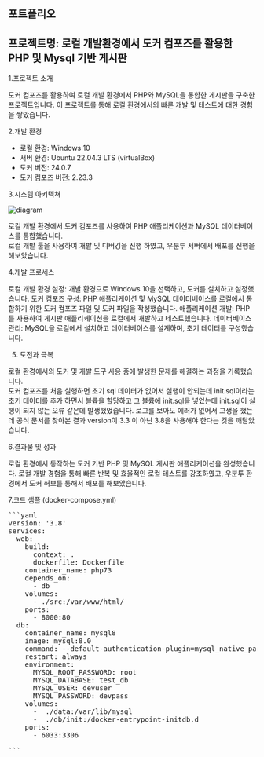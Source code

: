 포트폴리오
---

프로젝트명: 로컬 개발환경에서 도커 컴포즈를 활용한 PHP 및 Mysql 기반 게시판<br>
---
1.프로젝트 소개

도커 컴포즈를 활용하여 로컬 개발 환경에서 PHP와 MySQL을 통합한 게시판을 구축한 프로젝트입니다. 이 프로젝트를 통해 로컬 환경에서의 빠른 개발 및 테스트에 대한 경험을 쌓았습니다.

2.개발 환경

- 로컬 환경: Windows 10<br>
- 서버 환경: Ubuntu 22.04.3 LTS (virtualBox)<br>
- 도커 버전: 24.0.7<br>
- 도커 컴포즈 버전: 2.23.3<br>

3.시스템 아키텍쳐

![diagram](https://github.com/lkimasu/docker_compose/assets/43263676/b37031a8-8d84-494b-80d0-fb41bc6ba2d1)<br>


로컬 개발 환경에서 도커 컴포즈를 사용하여 PHP 애플리케이션과 MySQL 데이터베이스를 통합했습니다.<br> 로컬 개발 툴을 사용하여 개발 및 디버깅을 진행 하였고, 우분투 서버에서 배포를 진행을 해보았습니다.<br>

4.개발 프로세스

로컬 개발 환경 설정: 개발 환경으로 Windows 10을 선택하고, 도커를 설치하고 설정했습니다.
도커 컴포즈 구성: PHP 애플리케이션 및 MySQL 데이터베이스를 로컬에서 통합하기 위한 도커 컴포즈 파일 및 도커 파일을 작성했습니다.
애플리케이션 개발: PHP를 사용하여 게시판 애플리케이션을 로컬에서 개발하고 테스트했습니다.
데이터베이스 관리: MySQL을 로컬에서 설치하고 데이터베이스를 설계하며, 초기 데이터를 구성했습니다.

5. 도전과 극복

로컬 환경에서의 도커 및 개발 도구 사용 중에 발생한 문제를 해결하는 과정을 기록했습니다. <br>
도커 컴포즈를 처음 실행하면 초기 sql 데이터가 없어서 실행이 안되는데 init.sql이라는 초기 데이터를 추가 하면서 볼륨을 할당하고 그 볼륨에 init.sql을 넣었는데 init.sql이 실행이 되지 않는 오류 같은데 발생했었습니다.
로그를 보아도 에러가 없어서 고생을 했는데 공식 문서를 찾아본 결과 version이 3.3 이 아닌 3.8을 사용해야 한다는 것을 깨달았습니다.

6.결과물 및 성과

로컬 환경에서 동작하는 도커 기반 PHP 및 MySQL 게시판 애플리케이션을 완성했습니다. 로컬 개발 경험을 통해 빠른 반복 및 효율적인 로컬 테스트를 강조하였고, 우분투 환경에서 도커 허브를 통해서 배포를 해보았습니다.

7.코드 샘플 (docker-compose.yml)
<pre>
```yaml
version: '3.8'
services:
  web:
    build:
      context: .
      dockerfile: Dockerfile
    container_name: php73
    depends_on:
      - db
    volumes:
      - ./src:/var/www/html/
    ports:
      - 8000:80
  db:
    container_name: mysql8
    image: mysql:8.0
    command: --default-authentication-plugin=mysql_native_password
    restart: always
    environment:
      MYSQL_ROOT_PASSWORD: root
      MYSQL_DATABASE: test_db
      MYSQL_USER: devuser
      MYSQL_PASSWORD: devpass
    volumes:
      -  ./data:/var/lib/mysql
      -  ./db/init:/docker-entrypoint-initdb.d
    ports:
      - 6033:3306

```






  
